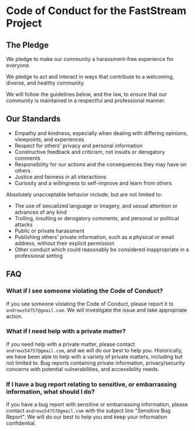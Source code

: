 # Code of Conduct for the FastStream Project

## The Pledge

We pledge to make our community a harassment-free experience for everyone.

We pledge to act and interact in ways that contribute to a welcoming,
diverse, and healthy community.

We will follow the guidelines below, and the law, to ensure that our community is maintained in a respectful and professional manner.

## Our Standards

* Empathy and kindness, especially when dealing with differing opinions, viewpoints, and experiences
* Respect for others' privacy and personal information
* Constructive feedback and criticism, not insults or derogatory comments
* Responsibility for our actions and the consequences they may have on others
* Justice and fairness in all interactions
* Curiosity and a willingness to self-improve and learn from others

Absolutely unacceptable behavior include, but are not limited to:

* The use of sexualized language or imagery, and sexual attention or
  advances of any kind
* Trolling, insulting or derogatory comments, and personal or political attacks
* Public or private harassment
* Publishing others' private information, such as a physical or email
  address, without their explicit permission
* Other conduct which could reasonably be considered inappropriate in a
  professional setting

## FAQ

### What if I see someone violating the Code of Conduct?

If you see someone violating the Code of Conduct, please report it to `andrews54757@gmail.com`. We will investigate the issue and take appropriate action.

### What if I need help with a private matter?

If you need help with a private matter, please contact `andrews54757@gmail.com`, and we will do our best to help you. Historically, we have been able to help with a variety of private matters, including but not limited to: Bug reports containing private information, privacy/security concerns with potential vulnerabilities, and accessibility needs.

### If I have a bug report relating to sensitive, or embarrassing information, what should I do?

If you have a bug report with sensitive or embarrassing information, please contact `andrews54757@gmail.com` with the subject line "Sensitive Bug Report". We will do our best to help you and keep your information confidential.
